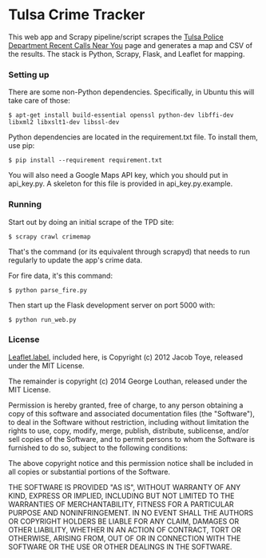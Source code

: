 # Tulsa Crime Tracker #

This web app and Scrapy pipeline/script scrapes the [Tulsa Police Department Recent Calls Near You](https://www.tulsapolice.org/live-calls-/police-calls-near-you.aspx) page and generates a map and CSV of the results. The stack is Python, Scrapy, Flask, and Leaflet for mapping.

### Setting up ###

There are some non-Python dependencies. Specifically, in Ubuntu this will take care of those:

    $ apt-get install build-essential openssl python-dev libffi-dev libxml2 libxslt1-dev libssl-dev

Python dependencies are located in the requirement.txt file. To install them, use pip:

    $ pip install --requirement requirement.txt

You will also need a Google Maps API key, which you should put in api_key.py. A skeleton for this file is provided in api_key.py.example.

### Running ###

Start out by doing an initial scrape of the TPD site:

    $ scrapy crawl crimemap

That's the command (or its equivalent through scrapyd) that needs to run regularly to update the app's crime data.

For fire data, it's this command:

    $ python parse_fire.py

Then start up the Flask development server on port 5000 with:

    $ python run_web.py

### License ###

[Leaflet.label](https://github.com/Leaflet/Leaflet.label), included here, is Copyright (c) 2012 Jacob Toye, released under the MIT License.

The remainder is copyright (c) 2014 George Louthan, released under the MIT License.

Permission is hereby granted, free of charge, to any person obtaining
a copy of this software and associated documentation files (the
"Software"), to deal in the Software without restriction, including
without limitation the rights to use, copy, modify, merge, publish,
distribute, sublicense, and/or sell copies of the Software, and to
permit persons to whom the Software is furnished to do so, subject to
the following conditions:

The above copyright notice and this permission notice shall be
included in all copies or substantial portions of the Software.

THE SOFTWARE IS PROVIDED "AS IS", WITHOUT WARRANTY OF ANY KIND,
EXPRESS OR IMPLIED, INCLUDING BUT NOT LIMITED TO THE WARRANTIES OF
MERCHANTABILITY, FITNESS FOR A PARTICULAR PURPOSE AND
NONINFRINGEMENT. IN NO EVENT SHALL THE AUTHORS OR COPYRIGHT HOLDERS BE
LIABLE FOR ANY CLAIM, DAMAGES OR OTHER LIABILITY, WHETHER IN AN ACTION
OF CONTRACT, TORT OR OTHERWISE, ARISING FROM, OUT OF OR IN CONNECTION
WITH THE SOFTWARE OR THE USE OR OTHER DEALINGS IN THE SOFTWARE.